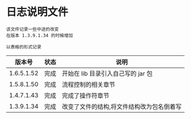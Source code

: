 # 日志说明文件

```text
该文件记录一些中途的改变
在版本 1.3.9.1.34 的时候增加

以表格的形式记录
```

| 版本号 | 状态 | 说明 |
|---|---|---|
| 1.6.5.1.52 | 完成 | 开始在 lib 目录引入自己写的 jar 包 |
| 1.5.8.1.50 | 完成 | 流程控制的相关章节 |
| 1.4.7.1.43 | 完成 | 完成了操作符章节 |
| 1.3.9.1.34 | 完成 | 改变了文件的结构,将文件结构改为包名倒着写 |